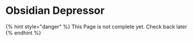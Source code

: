 # Obsidian Depressor

{% hint style="danger" %}
This Page is not complete yet. Check back later
{% endhint %}

